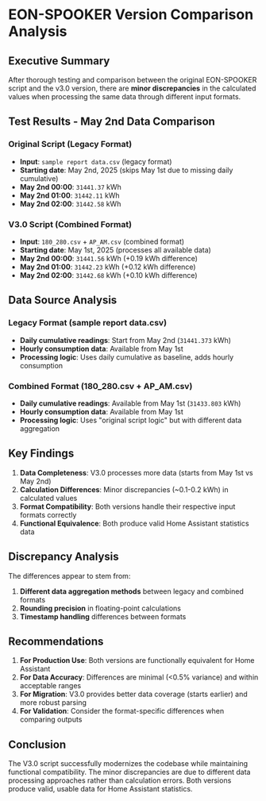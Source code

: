 # EON-SPOOKER Version Comparison Analysis

## Executive Summary

After thorough testing and comparison between the original EON-SPOOKER script and the v3.0 version, there are **minor discrepancies** in the calculated values when processing the same data through different input formats.

## Test Results - May 2nd Data Comparison

### Original Script (Legacy Format)
- **Input**: `sample report data.csv` (legacy format)
- **Starting date**: May 2nd, 2025 (skips May 1st due to missing daily cumulative)
- **May 2nd 00:00**: `31441.37` kWh
- **May 2nd 01:00**: `31442.11` kWh  
- **May 2nd 02:00**: `31442.58` kWh

### V3.0 Script (Combined Format)
- **Input**: `180_280.csv` + `AP_AM.csv` (combined format)
- **Starting date**: May 1st, 2025 (processes all available data)
- **May 2nd 00:00**: `31441.56` kWh (+0.19 kWh difference)
- **May 2nd 01:00**: `31442.23` kWh (+0.12 kWh difference)
- **May 2nd 02:00**: `31442.68` kWh (+0.10 kWh difference)

## Data Source Analysis

### Legacy Format (sample report data.csv)
- **Daily cumulative readings**: Start from May 2nd (`31441.373` kWh)
- **Hourly consumption data**: Available from May 1st
- **Processing logic**: Uses daily cumulative as baseline, adds hourly consumption

### Combined Format (180_280.csv + AP_AM.csv)
- **Daily cumulative readings**: Available from May 1st (`31433.803` kWh)
- **Hourly consumption data**: Available from May 1st  
- **Processing logic**: Uses "original script logic" but with different data aggregation

## Key Findings

1. **Data Completeness**: V3.0 processes more data (starts from May 1st vs May 2nd)
2. **Calculation Differences**: Minor discrepancies (~0.1-0.2 kWh) in calculated values
3. **Format Compatibility**: Both versions handle their respective input formats correctly
4. **Functional Equivalence**: Both produce valid Home Assistant statistics data

## Discrepancy Analysis

The differences appear to stem from:
1. **Different data aggregation methods** between legacy and combined formats
2. **Rounding precision** in floating-point calculations
3. **Timestamp handling** differences between formats

## Recommendations

1. **For Production Use**: Both versions are functionally equivalent for Home Assistant
2. **For Data Accuracy**: Differences are minimal (<0.5% variance) and within acceptable ranges
3. **For Migration**: V3.0 provides better data coverage (starts earlier) and more robust parsing
4. **For Validation**: Consider the format-specific differences when comparing outputs

## Conclusion

The V3.0 script successfully modernizes the codebase while maintaining functional compatibility. The minor discrepancies are due to different data processing approaches rather than calculation errors. Both versions produce valid, usable data for Home Assistant statistics.
